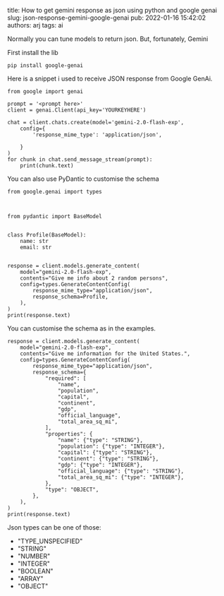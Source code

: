 title: How to get gemini response as json using python and google genai
slug: json-response-gemini-google-genai
pub: 2022-01-16 15:42:02
authors: arj
tags: ai


Normally you can tune models to return json. But, fortunately, Gemini


First install the lib

```
pip install google-genai
```

Here is a snippet i used to receive JSON response from Google GenAi.

```
from google import genai

prompt = '<prompt here>'
client = genai.Client(api_key='YOURKEYHERE')

chat = client.chats.create(model='gemini-2.0-flash-exp', 
    config={
        'response_mime_type': 'application/json',
        
    }
)
for chunk in chat.send_message_stream(prompt):
    print(chunk.text)
```

You can also use PyDantic to customise the schema


```
from google.genai import types



from pydantic import BaseModel


class Profile(BaseModel):
    name: str
    email: str


response = client.models.generate_content(
    model="gemini-2.0-flash-exp",
    contents="Give me info about 2 random persons",
    config=types.GenerateContentConfig(
        response_mime_type="application/json",
        response_schema=Profile,
    ),
)
print(response.text)
```


You can customise the schema as in the examples.

```
response = client.models.generate_content(
    model="gemini-2.0-flash-exp",
    contents="Give me information for the United States.",
    config=types.GenerateContentConfig(
        response_mime_type="application/json",
        response_schema={
            "required": [
                "name",
                "population",
                "capital",
                "continent",
                "gdp",
                "official_language",
                "total_area_sq_mi",
            ],
            "properties": {
                "name": {"type": "STRING"},
                "population": {"type": "INTEGER"},
                "capital": {"type": "STRING"},
                "continent": {"type": "STRING"},
                "gdp": {"type": "INTEGER"},
                "official_language": {"type": "STRING"},
                "total_area_sq_mi": {"type": "INTEGER"},
            },
            "type": "OBJECT",
        },
    ),
)
print(response.text)
```

Json types can be one of those:

- "TYPE_UNSPECIFIED"
- "STRING"
- "NUMBER"
- "INTEGER"
- "BOOLEAN"
- "ARRAY"
- "OBJECT"

